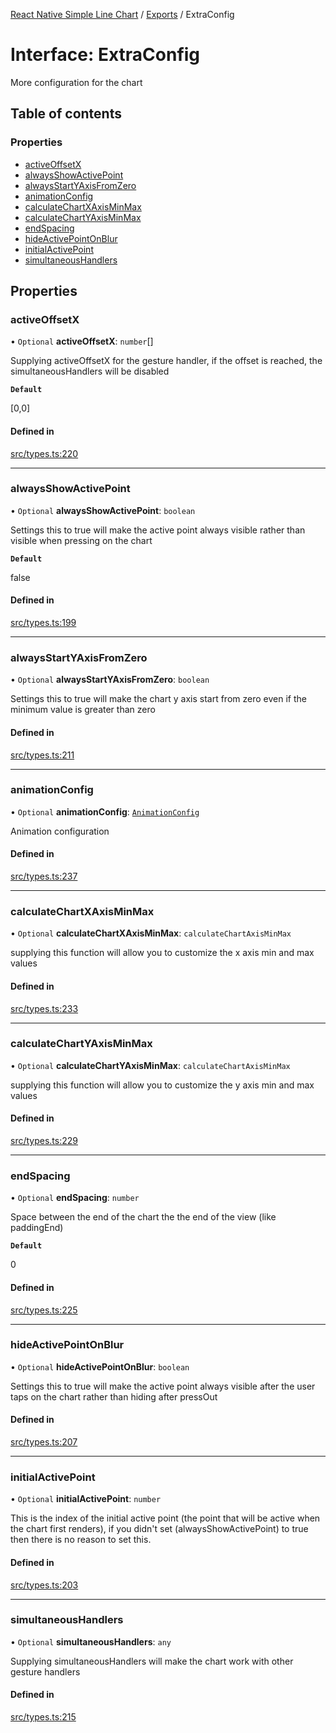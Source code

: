 [React Native Simple Line Chart](../README.md) / [Exports](../modules.md) / ExtraConfig

# Interface: ExtraConfig

More configuration for the chart

## Table of contents

### Properties

- [activeOffsetX](ExtraConfig.md#activeoffsetx)
- [alwaysShowActivePoint](ExtraConfig.md#alwaysshowactivepoint)
- [alwaysStartYAxisFromZero](ExtraConfig.md#alwaysstartyaxisfromzero)
- [animationConfig](ExtraConfig.md#animationconfig)
- [calculateChartXAxisMinMax](ExtraConfig.md#calculatechartxaxisminmax)
- [calculateChartYAxisMinMax](ExtraConfig.md#calculatechartyaxisminmax)
- [endSpacing](ExtraConfig.md#endspacing)
- [hideActivePointOnBlur](ExtraConfig.md#hideactivepointonblur)
- [initialActivePoint](ExtraConfig.md#initialactivepoint)
- [simultaneousHandlers](ExtraConfig.md#simultaneoushandlers)

## Properties

### activeOffsetX

• `Optional` **activeOffsetX**: `number`[]

Supplying activeOffsetX for the gesture handler, if the offset is reached, the simultaneousHandlers will be disabled

**`Default`**

[0,0]

#### Defined in

[src/types.ts:220](https://github.com/Malaa-tech/react-native-simple-line-chart/blob/d9a44a4/src/types.ts#L220)

___

### alwaysShowActivePoint

• `Optional` **alwaysShowActivePoint**: `boolean`

Settings this to true will make the active point always visible rather than visible when pressing on the chart

**`Default`**

false

#### Defined in

[src/types.ts:199](https://github.com/Malaa-tech/react-native-simple-line-chart/blob/d9a44a4/src/types.ts#L199)

___

### alwaysStartYAxisFromZero

• `Optional` **alwaysStartYAxisFromZero**: `boolean`

Settings this to true will make the chart y axis start from zero even if the minimum value is greater than zero

#### Defined in

[src/types.ts:211](https://github.com/Malaa-tech/react-native-simple-line-chart/blob/d9a44a4/src/types.ts#L211)

___

### animationConfig

• `Optional` **animationConfig**: [`AnimationConfig`](AnimationConfig.md)

Animation configuration

#### Defined in

[src/types.ts:237](https://github.com/Malaa-tech/react-native-simple-line-chart/blob/d9a44a4/src/types.ts#L237)

___

### calculateChartXAxisMinMax

• `Optional` **calculateChartXAxisMinMax**: `calculateChartAxisMinMax`

supplying this function will allow you to customize the x axis min and max values

#### Defined in

[src/types.ts:233](https://github.com/Malaa-tech/react-native-simple-line-chart/blob/d9a44a4/src/types.ts#L233)

___

### calculateChartYAxisMinMax

• `Optional` **calculateChartYAxisMinMax**: `calculateChartAxisMinMax`

supplying this function will allow you to customize the y axis min and max values

#### Defined in

[src/types.ts:229](https://github.com/Malaa-tech/react-native-simple-line-chart/blob/d9a44a4/src/types.ts#L229)

___

### endSpacing

• `Optional` **endSpacing**: `number`

Space between the end of the chart the the end of the view (like paddingEnd)

**`Default`**

0

#### Defined in

[src/types.ts:225](https://github.com/Malaa-tech/react-native-simple-line-chart/blob/d9a44a4/src/types.ts#L225)

___

### hideActivePointOnBlur

• `Optional` **hideActivePointOnBlur**: `boolean`

Settings this to true will make the active point always visible after the user taps on the chart rather than hiding after pressOut

#### Defined in

[src/types.ts:207](https://github.com/Malaa-tech/react-native-simple-line-chart/blob/d9a44a4/src/types.ts#L207)

___

### initialActivePoint

• `Optional` **initialActivePoint**: `number`

This is the index of the initial active point (the point that will be active when the chart first renders), if you didn't set (alwaysShowActivePoint) to true then there is no reason to set this.

#### Defined in

[src/types.ts:203](https://github.com/Malaa-tech/react-native-simple-line-chart/blob/d9a44a4/src/types.ts#L203)

___

### simultaneousHandlers

• `Optional` **simultaneousHandlers**: `any`

Supplying simultaneousHandlers will make the chart work with other gesture handlers

#### Defined in

[src/types.ts:215](https://github.com/Malaa-tech/react-native-simple-line-chart/blob/d9a44a4/src/types.ts#L215)
